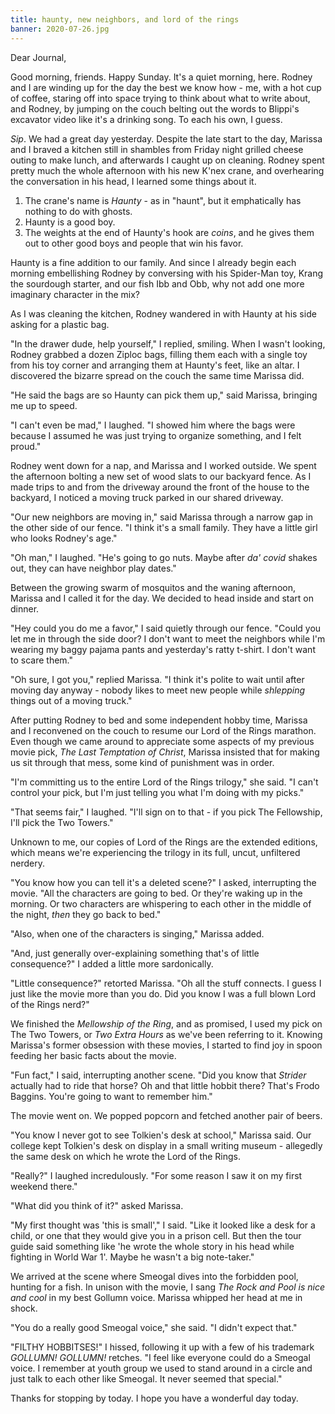 ```yaml
---
title: haunty, new neighbors, and lord of the rings
banner: 2020-07-26.jpg
---
```


Dear Journal,

Good morning, friends.  Happy Sunday.  It's a quiet morning, here.
Rodney and I are winding up for the day the best we know how - me,
with a hot cup of coffee, staring off into space trying to think about
what to write about, and Rodney, by jumping on the couch belting out
the words to Blippi's excavator video like it's a drinking song.  To
each his own, I guess.

_Sip_.  We had a great day yesterday.  Despite the late start to the
day, Marissa and I braved a kitchen still in shambles from Friday
night grilled cheese outing to make lunch, and afterwards I caught up
on cleaning.  Rodney spent pretty much the whole afternoon with his
new K'nex crane, and overhearing the conversation in his head, I
learned some things about it.

1. The crane's name is _Haunty_ - as in "haunt", but it emphatically
   has nothing to do with ghosts.
2. Haunty is a good boy.
3. The weights at the end of Haunty's hook are _coins_, and he gives
   them out to other good boys and people that win his favor.

Haunty is a fine addition to our family.  And since I already begin
each morning embellishing Rodney by conversing with his Spider-Man
toy, Krang the sourdough starter, and our fish Ibb and Obb, why not
add one more imaginary character in the mix?

As I was cleaning the kitchen, Rodney wandered in with Haunty at his
side asking for a plastic bag.

"In the drawer dude, help yourself," I replied, smiling.  When I
wasn't looking, Rodney grabbed a dozen Ziploc bags, filling them each
with a single toy from his toy corner and arranging them at Haunty's
feet, like an altar.  I discovered the bizarre spread on the couch the
same time Marissa did.

"He said the bags are so Haunty can pick them up," said Marissa,
bringing me up to speed.

"I can't even be mad," I laughed.  "I showed him where the bags were
because I assumed he was just trying to organize something, and I felt
proud."

Rodney went down for a nap, and Marissa and I worked outside.  We
spent the afternoon bolting a new set of wood slats to our backyard
fence.  As I made trips to and from the driveway around the front of
the house to the backyard, I noticed a moving truck parked in our
shared driveway.

"Our new neighbors are moving in," said Marissa through a narrow gap
in the other side of our fence.  "I think it's a small family.  They
have a little girl who looks Rodney's age."

"Oh man," I laughed.  "He's going to go nuts.  Maybe after _da' covid_
shakes out, they can have neighbor play dates."

Between the growing swarm of mosquitos and the waning afternoon,
Marissa and I called it for the day.  We decided to head inside and
start on dinner.

"Hey could you do me a favor," I said quietly through our fence.
"Could you let me in through the side door?  I don't want to meet the
neighbors while I'm wearing my baggy pajama pants and yesterday's
ratty t-shirt.  I don't want to scare them."

"Oh sure, I got you," replied Marissa.  "I think it's polite to wait
until after moving day anyway - nobody likes to meet new people while
_shlepping_ things out of a moving truck."

After putting Rodney to bed and some independent hobby time, Marissa
and I reconvened on the couch to resume our Lord of the Rings
marathon.  Even though we came around to appreciate some aspects of my
previous movie pick, _The Last Temptation of Christ_, Marissa insisted
that for making us sit through that mess, some kind of punishment was
in order.

"I'm committing us to the entire Lord of the Rings trilogy," she said.
"I can't control your pick, but I'm just telling you what I'm doing
with my picks."

"That seems fair," I laughed.  "I'll sign on to that - if you pick The
Fellowship, I'll pick the Two Towers."

Unknown to me, our copies of Lord of the Rings are the extended
editions, which means we're experiencing the trilogy in its full,
uncut, unfiltered nerdery.

"You know how you can tell it's a deleted scene?" I asked,
interrupting the movie.  "All the characters are going to bed.  Or
they're waking up in the morning.  Or two characters are whispering to
each other in the middle of the night, _then_ they go back to bed."

"Also, when one of the characters is singing," Marissa added.

"And, just generally over-explaining something that's of little
consequence?" I added a little more sardonically.

"Little consequence?" retorted Marissa.  "Oh all the stuff connects.
I guess I just like the movie more than you do.  Did you know I was a
full blown Lord of the Rings nerd?"

We finished the _Mellowship of the Ring_, and as promised, I used my
pick on The Two Towers, or _Two Extra Hours_ as we've been referring
to it.  Knowing Marissa's former obsession with these movies, I
started to find joy in spoon feeding her basic facts about the movie.

"Fun fact," I said, interrupting another scene.  "Did you know that
_Strider_ actually had to ride that horse?  Oh and that little hobbit
there?  That's Frodo Baggins.  You're going to want to remember him."

The movie went on.  We popped popcorn and fetched another pair of
beers.

"You know I never got to see Tolkien's desk at school," Marissa said.
Our college kept Tolkien's desk on display in a small writing museum -
allegedly the same desk on which he wrote the Lord of the Rings.

"Really?" I laughed incredulously.  "For some reason I saw it on my
first weekend there."

"What did you think of it?" asked Marissa.

"My first thought was 'this is small'," I said.  "Like it looked like
a desk for a child, or one that they would give you in a prison cell.
But then the tour guide said something like 'he wrote the whole story
in his head while fighting in World War 1'.  Maybe he wasn't a big
note-taker."

We arrived at the scene where Smeogal dives into the forbidden pool,
hunting for a fish.  In unison with the movie, I sang _The Rock and
Pool is nice and cool_ in my best Gollumn voice.  Marissa whipped her
head at me in shock.

"You do a really good Smeogal voice," she said.  "I didn't expect
that."

"FILTHY HOBBITSES!" I hissed, following it up with a few of his
trademark _GOLLUMN!  GOLLUMN!_ retches.  "I feel like everyone could
do a Smeogal voice.  I remember at youth group we used to stand around
in a circle and just talk to each other like Smeogal.  It never seemed
that special."

Thanks for stopping by today.  I hope you have a wonderful day today.
